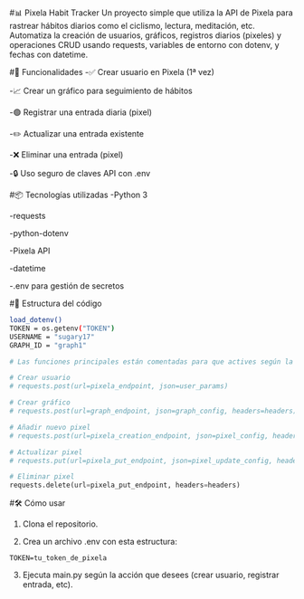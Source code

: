#📊 Pixela Habit Tracker
Un proyecto simple que utiliza la API de Pixela para rastrear hábitos diarios como el ciclismo, lectura, meditación, etc. Automatiza la creación de usuarios, gráficos, registros diarios (pixeles) y operaciones CRUD usando requests, variables de entorno con dotenv, y fechas con datetime.

#🚀 Funcionalidades
-✅ Crear usuario en Pixela (1ª vez)

-📈 Crear un gráfico para seguimiento de hábitos

-🟢 Registrar una entrada diaria (pixel)

-✏️ Actualizar una entrada existente

-❌ Eliminar una entrada (pixel)

-🔒 Uso seguro de claves API con .env

#📦 Tecnologías utilizadas
-Python 3

-requests

-python-dotenv

-Pixela API

-datetime

-.env para gestión de secretos

#📁 Estructura del código

```bash
load_dotenv()
TOKEN = os.getenv("TOKEN")
USERNAME = "sugary17"
GRAPH_ID = "graph1"
```

```python
# Las funciones principales están comentadas para que actives según la operación que desees realizar:

# Crear usuario
# requests.post(url=pixela_endpoint, json=user_params)

# Crear gráfico
# requests.post(url=graph_endpoint, json=graph_config, headers=headers)

# Añadir nuevo pixel
# requests.post(url=pixela_creation_endpoint, json=pixel_config, headers=headers)

# Actualizar pixel
# requests.put(url=pixela_put_endpoint, json=pixel_update_config, headers=headers)

# Eliminar pixel
requests.delete(url=pixela_put_endpoint, headers=headers)
```

#🛠️ Cómo usar
1. Clona el repositorio.

2. Crea un archivo .env con esta estructura:

```
TOKEN=tu_token_de_pixela
```

3. Ejecuta main.py según la acción que desees (crear usuario, registrar entrada, etc).

